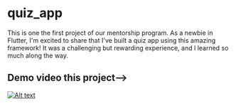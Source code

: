 # quiz_app

This is one the first project of our mentorship program. As a newbie in Flutter, I'm excited to share that I've built a quiz app using this amazing framework! It was a challenging but rewarding experience, and I learned so much along the way.

## Demo video this project-->
[![Alt text](https://img.youtube.com/vi/rdTJkLNMgZg/0.jpg)](https://www.youtube.com/watch?v=rdTJkLNMgZg)



